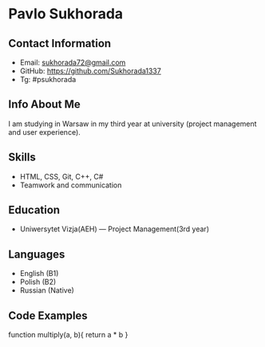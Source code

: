 # Pavlo Sukhorada

## Contact Information
- Email: sukhorada72@gmail.com
- GitHub: https://github.com/Sukhorada1337
- Tg: #psukhorada

## Info About Me
I am studying in Warsaw in my third year at university (project management and user experience).

## Skills
- HTML, CSS, Git, C++, C#
- Teamwork and communication

## Education
- Uniwersytet Vizja(AEH) — Project Management(3rd year)

## Languages
- English (B1)
- Polish (B2)
- Russian (Native)

## Code Examples
function multiply(a, b){
  return a * b
}
